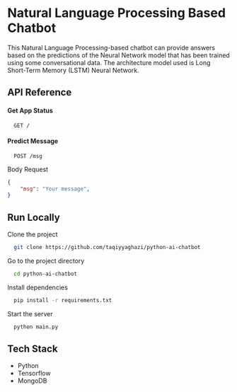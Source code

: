 # Natural Language Processing Based Chatbot
This Natural Language Processing-based chatbot can provide answers based on the predictions of the Neural Network model that has been trained using some conversational data.
The architecture model used is Long Short-Term Memory (LSTM) Neural Network.

## API Reference

#### Get App Status

```http
  GET /
```

#### Predict Message

```http
  POST /msg
```

Body Request
```json
{
    "msg": "Your message",
}
```


## Run Locally

Clone the project

```bash
  git clone https://github.com/taqiyyaghazi/python-ai-chatbot
```

Go to the project directory

```bash
  cd python-ai-chatbot
```

Install dependencies

```bash
  pip install -r requirements.txt
```

Start the server

```bash
  python main.py
```

## Tech Stack

- Python
- Tensorflow
- MongoDB
